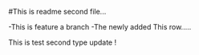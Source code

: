 #This is readme second file...

  -This is feature a branch
  -The newly added This row.....

This is test second type update !  
